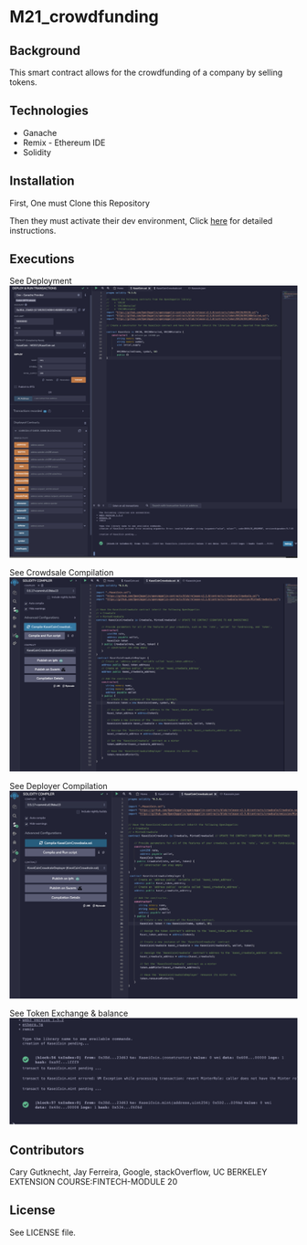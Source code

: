# M21_crowdfunding

## Background

This smart contract allows for the crowdfunding of a company by selling tokens.


## Technologies
- Ganache
- Remix - Ethereum IDE
- Solidity 


## Installation
First, One must Clone this Repository

Then they must activate their dev environment, Click [here](https://docs.conda.io/projects/conda/en/stable/user-guide/install/macos.html)
for detailed instructions.


## Executions 
See Deployment
![](Evaluation_Evidence/Deployment.png)

See Crowdsale Compilation
![](Evaluation_Evidence/KaseiCoinCrowdsaleCompileSuccess.png)

See Deployer Compilation
![](Evaluation_Evidence/KaseiCoinCrowdsaleDeployercompilesuccess.png)

See Token Exchange & balance
![](Evaluation_Evidence/testaccount.png)


## Contributors

Cary Gutknecht, Jay Ferreira, Google, stackOverflow, UC BERKELEY EXTENSION COURSE:FINTECH-MODULE 20

## License

See LICENSE file.
